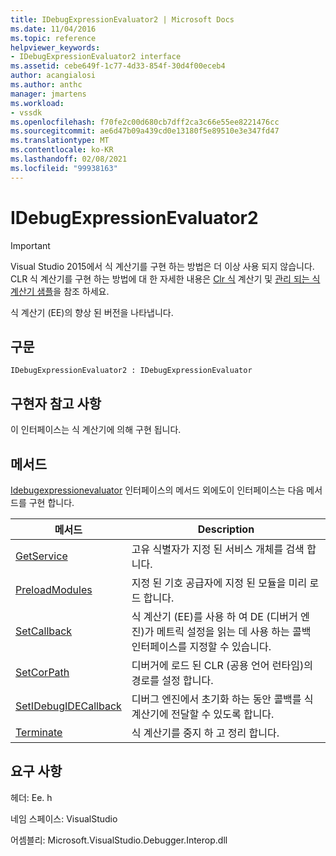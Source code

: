 ```yaml
---
title: IDebugExpressionEvaluator2 | Microsoft Docs
ms.date: 11/04/2016
ms.topic: reference
helpviewer_keywords:
- IDebugExpressionEvaluator2 interface
ms.assetid: cebe649f-1c77-4d33-854f-30d4f00eceb4
author: acangialosi
ms.author: anthc
manager: jmartens
ms.workload:
- vssdk
ms.openlocfilehash: f70fe2c00d680cb7dff2ca3c66e55ee8221476cc
ms.sourcegitcommit: ae6d47b09a439cd0e13180f5e89510e3e347fd47
ms.translationtype: MT
ms.contentlocale: ko-KR
ms.lasthandoff: 02/08/2021
ms.locfileid: "99938163"
---
```

# <a name="idebugexpressionevaluator2"></a>IDebugExpressionEvaluator2
> [!IMPORTANT]
> Visual Studio 2015에서 식 계산기를 구현 하는 방법은 더 이상 사용 되지 않습니다. CLR 식 계산기를 구현 하는 방법에 대 한 자세한 내용은 [Clr 식](https://github.com/Microsoft/ConcordExtensibilitySamples/wiki/CLR-Expression-Evaluators) 계산기 및 [관리 되는 식 계산기 샘플](https://github.com/Microsoft/ConcordExtensibilitySamples/wiki/Managed-Expression-Evaluator-Sample)을 참조 하세요.

 식 계산기 (EE)의 향상 된 버전을 나타냅니다.

## <a name="syntax"></a>구문

```
IDebugExpressionEvaluator2 : IDebugExpressionEvaluator
```

## <a name="notes-for-implementers"></a>구현자 참고 사항
 이 인터페이스는 식 계산기에 의해 구현 됩니다.

## <a name="methods"></a>메서드
 [Idebugexpressionevaluator](../../../extensibility/debugger/reference/idebugexpressionevaluator.md) 인터페이스의 메서드 외에도이 인터페이스는 다음 메서드를 구현 합니다.

|메서드|Description|
|------------|-----------------|
|[GetService](../../../extensibility/debugger/reference/idebugexpressionevaluator2-getservice.md)|고유 식별자가 지정 된 서비스 개체를 검색 합니다.|
|[PreloadModules](../../../extensibility/debugger/reference/idebugexpressionevaluator2-preloadmodules.md)|지정 된 기호 공급자에 지정 된 모듈을 미리 로드 합니다.|
|[SetCallback](../../../extensibility/debugger/reference/idebugexpressionevaluator2-setcallback.md)|식 계산기 (EE)를 사용 하 여 DE (디버거 엔진)가 메트릭 설정을 읽는 데 사용 하는 콜백 인터페이스를 지정할 수 있습니다.|
|[SetCorPath](../../../extensibility/debugger/reference/idebugexpressionevaluator2-setcorpath.md)|디버거에 로드 된 CLR (공용 언어 런타임)의 경로를 설정 합니다.|
|[SetIDebugIDECallback](../../../extensibility/debugger/reference/idebugexpressionevaluator2-setidebugidecallback.md)|디버그 엔진에서 초기화 하는 동안 콜백를 식 계산기에 전달할 수 있도록 합니다.|
|[Terminate](../../../extensibility/debugger/reference/idebugexpressionevaluator2-terminate.md)|식 계산기를 중지 하 고 정리 합니다.|

## <a name="requirements"></a>요구 사항
 헤더: Ee. h

 네임 스페이스: VisualStudio

 어셈블리: Microsoft.VisualStudio.Debugger.Interop.dll

